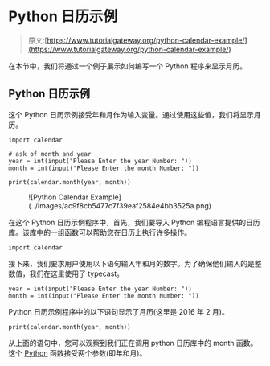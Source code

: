 # Python 日历示例

> 原文:[https://www.tutorialgateway.org/python-calendar-example/](https://www.tutorialgateway.org/python-calendar-example/)

在本节中，我们将通过一个例子展示如何编写一个 Python 程序来显示月历。

## Python 日历示例

这个 Python 日历示例接受年和月作为输入变量。通过使用这些值，我们将显示月历。

```
import calendar

# ask of month and year
year = int(input("Please Enter the year Number: "))
month = int(input("Please Enter the month Number: "))

print(calendar.month(year, month))
```

<figure class="wp-block-image">![Python Calendar Example](../Images/ac9f8cb5477c7f39eaf2584e4bb3525a.png)</figure>

在这个 Python 日历示例程序中，首先，我们要导入 Python 编程语言提供的日历库。该库中的一组函数可以帮助您在日历上执行许多操作。

```
import calendar
```

接下来，我们要求用户使用以下语句输入年和月的数字。为了确保他们输入的是整数值，我们在这里使用了 typecast。

```
year = int(input("Please Enter the year Number: "))
month = int(input("Please Enter the month Number: "))
```

Python 日历示例程序中的以下语句显示了月历(这里是 2016 年 2 月)。

```
print(calendar.month(year, month))
```

从上面的语句中，您可以观察到我们正在调用 python 日历库中的 month 函数。这个 [Python](https://www.tutorialgateway.org/python-tutorial/) 函数接受两个参数(即年和月)。